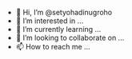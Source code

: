 - 👋 Hi, I’m @setyohadinugroho
- 👀 I’m interested in ...
- 🌱 I’m currently learning ...
- 💞️ I’m looking to collaborate on ...
- 📫 How to reach me ...

<!---
setyohadinugroho/setyohadinugroho is a ✨ special ✨ repository because its `README.md` (this file) appears on your GitHub profile.
You can click the Preview link to take a look at your changes.
--->
